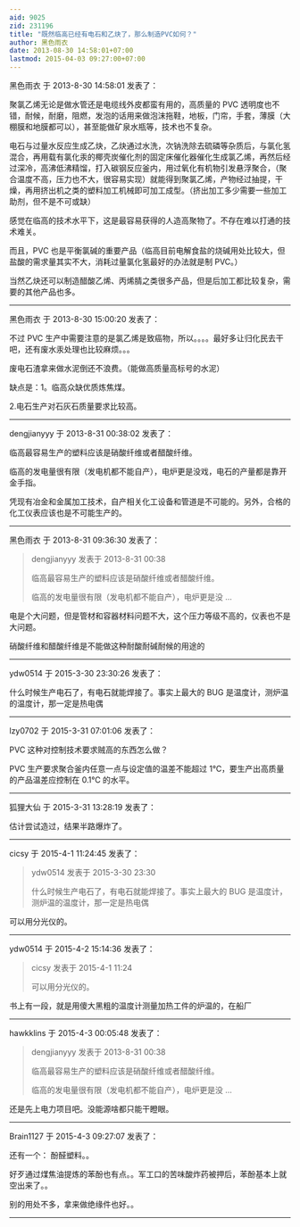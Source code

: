 ```yaml
---
aid: 9025
zid: 231196
title: "既然临高已经有电石和乙炔了，那么制造PVC如何？"
author: 黑色雨衣
date: 2013-08-30 14:58:01+07:00
lastmod: 2015-04-03 09:27:00+07:00
---
```


黑色雨衣 于 2013-8-30 14:58:01 发表了：

聚氯乙烯无论是做水管还是电缆线外皮都蛮有用的，高质量的 PVC 透明度也不错，耐候，耐磨，阻燃，发泡的话用来做泡沫拖鞋，地板，门帘，手套，薄膜（大棚膜和地膜都可以），甚至能做矿泉水瓶等，技术也不复杂。

电石与过量水反应生成乙炔，乙炔通过水洗，次钠洗除去硫磷等杂质后，与氯化氢混合，再用载有氯化汞的椰壳炭催化剂的固定床催化器催化生成氯乙烯，再然后经过深冷，高沸低沸精馏，打入碳钢反应釜内，用过氧化有机物引发悬浮聚合，（聚合温度不高，压力也不大，很容易实现）就能得到聚氯乙烯，产物经过抽提，干燥，再用挤出机之类的塑料加工机械即可加工成型。（挤出加工多少需要一些加工助剂，但不是不可或缺）

感觉在临高的技术水平下，这是最容易获得的人造高聚物了。不存在难以打通的技术难关。

而且，PVC 也是平衡氯碱的重要产品（临高目前电解食盐的烧碱用处比较大，但盐酸的需求量其实不大，消耗过量氯化氢最好的办法就是制 PVC。）

当然乙炔还可以制造醋酸乙烯、丙烯腈之类很多产品，但是后加工都比较复杂，需要的其他产品也多。

---

黑色雨衣 于 2013-8-30 15:00:20 发表了：

不过 PVC 生产中需要注意的是氯乙烯是致癌物，所以。。。。最好多让归化民去干吧，还有废水汞处理也比较麻烦。。。

废电石渣拿来做水泥倒还不浪费。（能做高质量高标号的水泥）

缺点是：1。临高众缺优质炼焦煤。

2.电石生产对石灰石质量要求比较高。

---

dengjianyyy 于 2013-8-31 00:38:02 发表了：

临高最容易生产的塑料应该是硝酸纤维或者醋酸纤维。

临高的发电量很有限（发电机都不能自产），电炉更是没戏，电石的产量都是靠开金手指。

凭现有冶金和金属加工技术，自产相关化工设备和管道是不可能的。另外，合格的化工仪表应该也是不可能生产的。

---

黑色雨衣 于 2013-8-31 09:36:30 发表了：

> dengjianyyy 发表于 2013-8-31 00:38
>
> 临高最容易生产的塑料应该是硝酸纤维或者醋酸纤维。
>
> 临高的发电量很有限（发电机都不能自产），电炉更是没 ...

电是个大问题，但是管材和容器材料问题不大，这个压力等级不高的，仪表也不是大问题。

硝酸纤维和醋酸纤维是不能做这种耐酸耐碱耐候的用途的

---

ydw0514 于 2015-3-30 23:30:26 发表了：

什么时候生产电石了，有电石就能焊接了。事实上最大的 BUG 是温度计，测炉温的温度计，那一定是热电偶

---

lzy0702 于 2015-3-31 07:01:06 发表了：

PVC 这种对控制技术要求贼高的东西怎么做？

PVC 生产要求聚合釜内任意一点与设定值的温差不能超过 1℃，要生产出高质量的产品温差应控制在 0.1℃ 的水平。

---

狐狸大仙 于 2015-3-31 13:28:19 发表了：

估计尝试造过，结果半路爆炸了。

---

cicsy 于 2015-4-1 11:24:45 发表了：

> ydw0514 发表于 2015-3-30 23:30
>
> 什么时候生产电石了，有电石就能焊接了。事实上最大的 BUG 是温度计，测炉温的温度计，那一定是热电偶

可以用分光仪的。

---

ydw0514 于 2015-4-2 15:14:36 发表了：

> cicsy 发表于 2015-4-1 11:24
>
> 可以用分光仪的。

书上有一段，就是用傻大黑粗的温度计测量加热工件的炉温的，在船厂

---

hawkklins 于 2015-4-3 00:05:48 发表了：

> dengjianyyy 发表于 2013-8-31 00:38
>
> 临高最容易生产的塑料应该是硝酸纤维或者醋酸纤维。
>
> 临高的发电量很有限（发电机都不能自产），电炉更是没 ...

还是先上电力项目吧。没能源啥都只能干瞪眼。

---

Brain1127 于 2015-4-3 09:27:07 发表了：

还有一个： 酚醛塑料。。

好歹通过煤焦油提炼的苯酚也有点。。军工口的苦味酸炸药被押后，苯酚基本上就空出来了。。

别的用处不多，拿来做绝缘件也好。。

---
